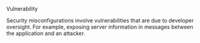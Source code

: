 Vulnerability

Security misconfigurations involve vulnerabilities that are due to developer oversight. For example, exposing server information in messages between the application and an attacker.